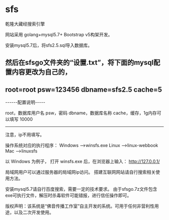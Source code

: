 # sfs
乾隆大藏经搜索引擎

网站采用 golang+mysql5.7+ Bootstrap v5构架开发。

安装mysql5.7后，将sfs2.5.sql导入数据库。

然后在sfsgo文件夹的“设置.txt”，将下面的mysql配置内容更改为自己的，
-------------
root=root
psw=123456
dbname=sfs2.5
cache=5
---------------------
------配置说明-----

root，数据库用户名
psw，密码
dbname，数据库名称
cache，缓存，1g内存可以填写 10000

--------------------------------------
注意，ip不用填写。

操作系统对应的执行程序：
Windows -->winsfs.exe
Linux -->linux-webbook
Mac -->linuxsfs


以 Windows 为例子，
打开 winsfs.exe 后，在浏览器上输入：
http://127.0.0.1/ 

局域网用户可以通过服务器的局域网ip访问。
搭建互联网网站请自行搜索相关使用方法。

安装mysql5.7请自行百度搜索，需要一定的技术要求。
由于sfsgo.7z文件包含exe可执行文件，解压时杀毒软件可能错报，进行信任操作即可。


版权声明：该系统是“佛音传播工作室”自主开发的系统。可用于任何非营利性用途，以及二次开发使用。
